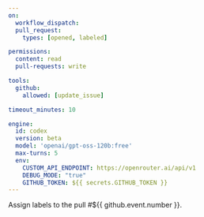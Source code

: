 ```yaml
---
on:
  workflow_dispatch:
  pull_request:
    types: [opened, labeled]

permissions:
  content: read
  pull-requests: write

tools:
  github:
    allowed: [update_issue]

timeout_minutes: 10

engine:
  id: codex
  version: beta
  model: 'openai/gpt-oss-120b:free'
  max-turns: 5
  env:
    CUSTOM_API_ENDPOINT: https://openrouter.ai/api/v1
    DEBUG_MODE: "true"
    GITHUB_TOKEN: ${{ secrets.GITHUB_TOKEN }}
---
```

Assign labels to the pull  #${{ github.event.number }}.